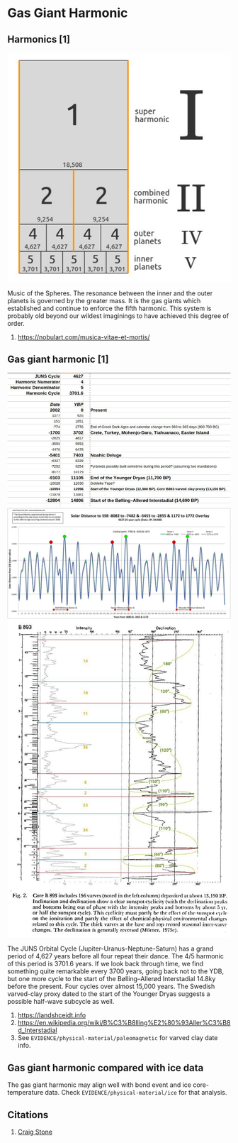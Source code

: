 # Gas Giant Harmonic

## Harmonics [1]

![](img/gas-giant-harmonic.jpg)

Music of the Spheres. The resonance between the inner and the outer planets is governed by the greater mass. It is the gas giants which established and continue to enforce the fifth harmonic. This system is probably old beyond our wildest imaginings to have achieved this degree of order.

1. https://nobulart.com/musica-vitae-et-mortis/

## Gas giant harmonic [1]

![](img/gas-giant-cycle.jpg)
![](img/juns.jpg)
![](img/juns2.jpg)

The JUNS Orbital Cycle (Jupiter-Uranus-Neptune-Saturn) has a grand period of 4,627 years before all four repeat their dance. The 4/5 harmonic of this period is 3701.6 years. If we look back through time, we find something quite remarkable every 3700 years, going back not to the YDB, but one more cycle to the start of the Bølling–Allerød Interstadial 14.8ky before the present. Four cycles over almost 15,000 years. The Swedish varved-clay proxy dated to the start of the Younger Dryas suggests a possible half-wave subcycle as well.
1. https://landshceidt.info
2. https://en.wikipedia.org/wiki/B%C3%B8lling%E2%80%93Aller%C3%B8d_Interstadial
3. See `EVIDENCE/physical-material/paleomagnetic` for varved clay date info.

## Gas giant harmonic compared with ice data

The gas giant harmonic may align well with bond event and ice core-temperature data. Check `EVIDENCE/physical-material/ice` for that analysis.

## Citations

1. [Craig Stone](https://nobulart.com)